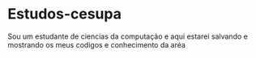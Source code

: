 # Estudos-cesupa
Sou um estudante de ciencias da computação e aqui estarei salvando e mostrando os meus codigos e conhecimento da aréa 
